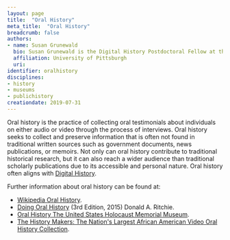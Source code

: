 ```yaml
---
layout: page
title:  "Oral History"
meta_title:  "Oral History"
breadcrumb: false
authors: 
- name: Susan Grunewald
  bio: Susan Grunewald is the Digital History Postdoctoral Fellow at the University of Pittsburgh’s World History Center. She received her PhD from Carnegie Mellon University, where she was a two-time A.W. Mellon Fellow in Digital Humanities. Her research focuses on Soviet history, particularly German prisoners of war in the USSR during and after the Second World War.
  affiliation: University of Pittsburgh
  uri:
identifier: oralhistory
disciplines: 
- history
- museums
- publichistory
creationdate: 2019-07-31
---
```

Oral history is the practice of collecting oral testimonials about individuals on either audio or video through the process of interviews. Oral history seeks to collect and preserve information that is often not found in traditional written sources such as government documents, news publications, or memoirs. Not only can oral history contribute to traditional historical research, but it can also reach a wider audience than traditional scholarly publications due to its accessible and personal nature. Oral history often aligns with [Digital History](#topic_digitalhistory).

Further information about oral history can be found at:
-  [Wikipedia Oral History](https://en.wikipedia.org/wiki/Oral_history).
-  [Doing Oral History](https://books.google.co.kr/books?id=tutjBAAAQBAJ&pg=PA9&lpg=PA9&dq=layperson+oral+history&source=bl&ots=Ku5WhEz8Cu&sig=wcnfu2KV6rX1_qeNq2e91-7fGLE&hl=en&sa=X&ved=0ahUKEwjskKS55q7XAhWEkpQKHdJ_B3gQ6AEIJDAA#v=onepage&q=layperson%20oral%20history&f=false) (3rd Edition, 2015) Donald A. Ritchie.
-  [Oral History The United States Holocaust Memorial Museum](https://www.ushmm.org/collections/the-museums-collections/about/oral-history). 
-  [The History Makers: The Nation's Largest African American Video Oral History Collection](https://www.thehistorymakers.org/).
